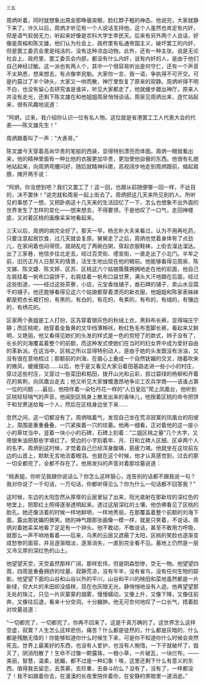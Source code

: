     三五 

   周炳听着，同时就想象出周金那睁眉突眼，脸红脖子粗的神态。他说完，大家就静下来了。许久以后，周炳才听见有一个人说话支持他。这个人虽然也肯定有内奸，但是语气软弱无力，听起来好像是农科大学生李民天。后来有另外两个人说话，好像是周榕和陈文雄，他们认为社会上、政府里有私通帝国主义，破坏罢工的内奸，但是罢工委员会里是纯洁的，没有这种凉血动物。此外，还有一种主张，说是无论社会上、政府里、罢工委员会内部，都没有什么内奸，说有内奸的人，是由于他们自己神经过敏。这一派也有两人个，其中一个很容易听出是何守仁，还有一个声音不太熟悉，想来想去，有点像李民魁。大家你一言、我一语，争执得不可开交。可是约莫过了半个钟头，大家又一哄而散，神厅里恢复了原来的寂静。周炳听得不明不白，也没有留心去研究谁是谁非，听见大家都走了，他就缓步踱出神厅。原来人并没有走光，还剩下陈文雄在和他姐姐周泉悄悄谈话。周泉见周炳出来，连忙站起来，很有风趣地说道：

   “阿炳，过来，我介绍你认识一位有名人物。这位就是省港罢工工人代表大会的代表——陈文雄先生！”

   周炳跟着叫了一声：“大表哥。”

   陈文雄今天穿着高尚华贵的笔挺的西装，显得特别漂亮而体面。周炳一眼就看出来，他的精神里面有一种比他的衣服更加华贵，更加使他自傲的东西。他很有礼貌地站起来，向周炳弯腰问好，随后就精神抖擞，高视阔步地走到周炳跟前，缩起肩膀，摊开两手说：

   “阿炳，你没想到吧？我们又罢工了！这一回，也跟从前随便哪一回一样，不达目的，决不罢休！”说完就和周泉一起上街去了。周炳把这几天来所见到的人、所听见的事想了一想，又把卧病这十几天来的生活回忆了一下，怎么也想象不出外面的世界发生了怎样的变化——想来想去，不得要领，于是他叹了一口气，走回神楼底，又对着区桃的画像呆呆地看起来。

   三天以后，周炳的病完全好了。那天一早，杨志朴大夫来看过，认为不用再吃药，只要注意起居饮食，过几天就会复原。舅舅走了之后，周炳也觉着身体有了点劲儿，在家闲着也闷得慌，就胡乱吃了两碗白粥，穿起衣服鞋袜，上街去溜达溜达。出了三家巷，他信步往北走去，经过百灵街、德宣街，一直走出了小北门。半年之前，旧历正月人日那天的情景，活生生地出现在他的眼前。他能够看得见周泉、陈文娣、陈文婕、陈文婷、区苏、区桃这六个姑娘簇簇拥拥地走在他的前面，他自己左肩挂着一帆布口袋饼干，右肩挂着一帆布口袋甘蔗，满头大汗地跟在后面，经过这些街道，——经过这些茶寮，小店，元宝香烛铺子，凿石碑的铺子，卖山水豆腐干的铺子。他还能够看得见这六个姑娘都穿着漂亮的新衣服，他姐姐和陈家表姊妹都是短衣长裙打扮，有黑的，有白的，有花的，有素的，有布的，有绒的，有镶边的，有绣花的。

   区家两个表姐是工人打扮，区苏穿着银灰色的秋绒上衣，黑斜布长裤，显得端庄宁静；而区桃呢，她穿着金鱼黄的文华绉薄棉袄，粉红色毛布宽脚长裤，看起来又鲜明，又艳丽。他又看得见她们的头发的样式是一色的剪短了的款式，辫子没有了，长长的刘海覆盖着整个的前额，而这种发式使她们在当时的妇女界中成为爱好自由的革新派。在这当中，区桃之所以显得特别动人，是由于她的头发既没有涂油，又没有很在意地梳过；那额前的刘海，在眉心上叠成一个自然妩媚的交叉，随着吹来的微风，缓缓摆动……以后，他于是又看见大家沿着田基路走进一些小小的村庄，穿过这些村庄，又穿过一些菜田和稻田，拨开山光和云彩，掠过碧绿的杨柳和开着花的紫荆，向凤凰台走去；他又听见大家慷慨激昂地争论工农兵学商——该谁占第一位的问题……最后，他陪伴着一朵牡丹花一样的“人日皇后”爬上凤凰台，他听到区桃轻轻喘气的声音，他闻到区桃身上散发出来的香味儿，他按着区桃的命令把饼干和甘蔗送给每一个人，然后在区桃身边坐下来……

   忽然之间，这一切都没有了。周炳喘着气，发现自己坐在荒凉寂寞的凤凰台的阳坡上，周围是重重叠叠，一穴紧挨着一穴的坟墓。他再一细看，正对着他的这一座小小的草坟当中，竖着一块小小的石碑，石碑上刻着：“二姐区桃之墓”几个大字，又用银朱油把那些字填红了。旁边的小字刻着年、月、日和立碑人区细、区卓两个人的名字。周炳到这时候，才觉着自己已经浑身酸痛，筋疲力竭。他就坐在这坟前左边的山首上，默默无言地流着眼泪。也就在这个时候，他才认真感觉到，过去的那一切全都完了，全都不存在了。他用发抖的声音对着那坟墓说道：

   “桃表姐，你听见我跟你说话么？你怎么这样狠心，连告别的话都不跟我说一句？我对你说了一千句话，一万句话，你都听得见么？你为什么一句话都不回答我？”

   这时候，东边的太阳忽然从厚厚的云层里钻了出来，阳光直射在那新坟的深红色的地堂上，把那红土照得逐渐透明起来。透过这层深红的土壤，他仿佛看见了区桃的脸孔。她还像活着的时候一样地鲜明，一样地秀丽，在那覆盖着整个前额的刘海下面，露出那妩媚的微笑。她的神气跟那张画像一模一样，就是只笑着，不说话。周炳对着她呆呆地看了足足有一个钟头。他不敢动，不敢说话，甚至不敢用力呼吸，就那么一声不响地看着——后来，乌黑的云层又遮蔽了太阳，区桃的笑脸也逐渐变成愁惨的面容，并且逐渐暗淡，逐渐消失，一直到完全看不见。墓地上仍然是一层又冷又厚的深红色的山土。

   他望望天空，天空虽然那样广阔，那样宏伟，但是阴森愁惨，空无一物。他望望四周，四周是重叠拥挤的坟墓，寂静荒凉，没有牛羊，没有雀鸟，没有任何生物的踪影。他望望下面的山谷和山谷以外的平川，山谷和平川的秧田和菜地虽然都是一片新绿，但大片的禾田却没插秧，现在也灰暗无光，静悄悄地没有人迹。他再望望那无处的珠江，只见一片灰蒙蒙的烟雾，慢慢蠕动，又像上升，又像下降，又像往前奔，又像往后退，看来十分空洞，十分臃肿。他无可奈何地叹了一口长气，捂着脸对坟墓说道：

   “一切都完了，一切都完了。你再不回来了。这是千真万确的了。这世界怎么这样空虚，寂寞？人生怎么这样悲伤，痛苦？什么都是徒然的，什么都是灰暗的，什么都是残酷无情的！你能够知道你什么时候生下来，可是你不知道你什么时候会突然死去。世界上最美好的东西，也没有人爱护，也没有人惋惜，一下子就破坏了，毁灭了，阴消阳散了！生命不过像一颗露珠，一根小草，一片破瓦，一块烂布，——美丽，智慧，温柔，妩媚，都不过是一种幻象！唉，这里还剩下什么有意义的东西，值得我去留恋，去羡慕，去珍重，去奋斗的么？没有了，没有了，一样都没了！我不如跟着你去，在漫漫的长夜里陪伴着你，在安静的黑暗里一道消逝。”

